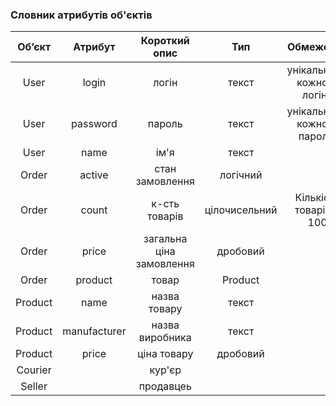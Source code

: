 ### Словник атрибутів об'єктів
|  Об’єкт |    Атрибут   |       Короткий опис      |      Тип      |          Обмеження          |
|:-------:|:------------:|:------------------------:|:-------------:|:---------------------------:|
| User    | login        | логін                    | текст         | унікальність кожного логіну |
| User    | password     | пароль                   | текст         | унікальність кожного паролю |
| User    | name         | ім'я                     | текст         |                             |
| Order   | active       | стан замовлення          | логічний      |                             |
| Order   | count        | к-сть товарів            | цілочисельний | Кількість товарів < 100     |
| Order   | price        | загальна ціна замовлення | дробовий      |                             |
| Order   | product      | товар                    | Product       |                             |
| Product | name         | назва товару             | текст         |                             |
| Product | manufacturer | назва виробника          | текст         |                             |
| Product | price        | ціна товару              | дробовий      |                             |
| Courier |              | кур'єр                   |               |                             |
| Seller  |              | продавцеь                |               |                             |
